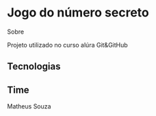 <h1> Jogo do número secreto</h1>
<ch2> Sobre</ch2>
<p>Projeto utilizado no curso alúra Git&GitHub</p>

## Tecnologias

## Time
  Matheus Souza
